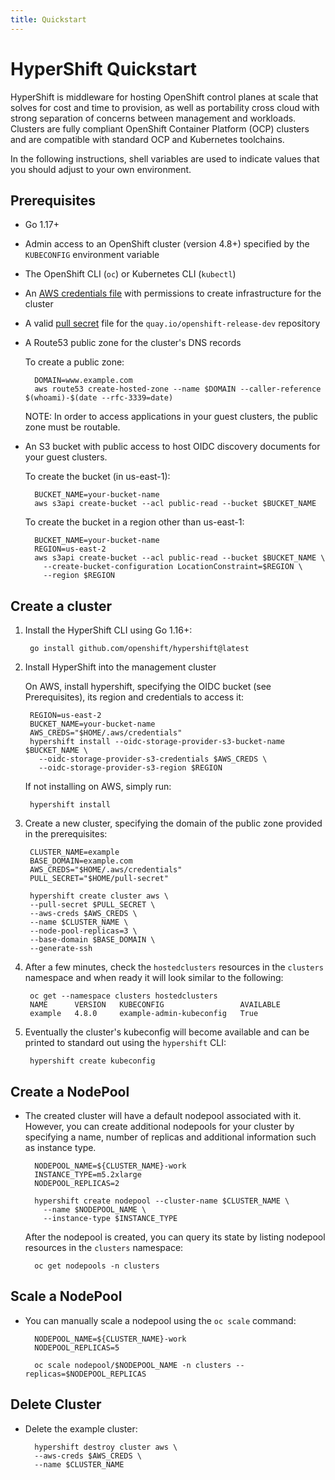 ```yaml
---
title: Quickstart
---
```


# HyperShift Quickstart

HyperShift is middleware for hosting OpenShift control planes at scale that
solves for cost and time to provision, as well as portability cross cloud with
strong separation of concerns between management and workloads. Clusters are
fully compliant OpenShift Container Platform (OCP) clusters and are compatible
with standard OCP and Kubernetes toolchains.

In the following instructions, shell variables are used to indicate values that 
you should adjust to your own environment.

## Prerequisites

* Go 1.17+
* Admin access to an OpenShift cluster (version 4.8+) specified by the `KUBECONFIG` environment variable
* The OpenShift CLI (`oc`) or Kubernetes CLI (`kubectl`)
* An [AWS credentials file](https://docs.aws.amazon.com/cli/latest/userguide/cli-configure-files.html)
  with permissions to create infrastructure for the cluster
* A valid [pull secret](https://cloud.redhat.com/openshift/install/aws/installer-provisioned) file for the `quay.io/openshift-release-dev` repository
* A Route53 public zone for the cluster's DNS records

    To create a public zone:

        DOMAIN=www.example.com
        aws route53 create-hosted-zone --name $DOMAIN --caller-reference $(whoami)-$(date --rfc-3339=date)

    NOTE: In order to access applications in your guest clusters, the public zone must be routable.

* An S3 bucket with public access to host OIDC discovery documents for your guest clusters.

    To create the bucket (in us-east-1):

        BUCKET_NAME=your-bucket-name
        aws s3api create-bucket --acl public-read --bucket $BUCKET_NAME

    To create the bucket in a region other than us-east-1:

        BUCKET_NAME=your-bucket-name
        REGION=us-east-2
        aws s3api create-bucket --acl public-read --bucket $BUCKET_NAME \
          --create-bucket-configuration LocationConstraint=$REGION \
          --region $REGION


## Create a cluster


1. Install the HyperShift CLI using Go 1.16+:

        go install github.com/openshift/hypershift@latest

1. Install HyperShift into the management cluster

    On AWS, install hypershift, specifying the OIDC bucket (see Prerequisites), its region and 
    credentials to access it:

        REGION=us-east-2
        BUCKET_NAME=your-bucket-name
        AWS_CREDS="$HOME/.aws/credentials"
        hypershift install --oidc-storage-provider-s3-bucket-name $BUCKET_NAME \
          --oidc-storage-provider-s3-credentials $AWS_CREDS \
          --oidc-storage-provider-s3-region $REGION

    If not installing on AWS, simply run:

        hypershift install

1. Create a new cluster, specifying the domain of the public
   zone provided in the prerequisites:

        CLUSTER_NAME=example
        BASE_DOMAIN=example.com
        AWS_CREDS="$HOME/.aws/credentials"
        PULL_SECRET="$HOME/pull-secret"

        hypershift create cluster aws \
        --pull-secret $PULL_SECRET \
        --aws-creds $AWS_CREDS \
        --name $CLUSTER_NAME \
        --node-pool-replicas=3 \
        --base-domain $BASE_DOMAIN \
        --generate-ssh

1. After a few minutes, check the `hostedclusters` resources in the `clusters`
   namespace and when ready it will look similar to the following:

        oc get --namespace clusters hostedclusters
        NAME      VERSION   KUBECONFIG                 AVAILABLE
        example   4.8.0     example-admin-kubeconfig   True

1. Eventually the cluster's kubeconfig will become available and can be printed to
  standard out using the `hypershift` CLI:

        hypershift create kubeconfig

## Create a NodePool

* The created cluster will have a default nodepool associated with it. However, you
   can create additional nodepools for your cluster by specifying a name, number of replicas
   and additional information such as instance type.

        NODEPOOL_NAME=${CLUSTER_NAME}-work
        INSTANCE_TYPE=m5.2xlarge
        NODEPOOL_REPLICAS=2

        hypershift create nodepool --cluster-name $CLUSTER_NAME \
          --name $NODEPOOL_NAME \
          --instance-type $INSTANCE_TYPE

    After the nodepool is created, you can query its state by listing nodepool
    resources in the `clusters` namespace:

        oc get nodepools -n clusters

## Scale a NodePool

* You can manually scale a nodepool using the `oc scale` command:

        NODEPOOL_NAME=${CLUSTER_NAME}-work
        NODEPOOL_REPLICAS=5

        oc scale nodepool/$NODEPOOL_NAME -n clusters --replicas=$NODEPOOL_REPLICAS


## Delete Cluster

* Delete the example cluster:

        hypershift destroy cluster aws \
        --aws-creds $AWS_CREDS \
        --name $CLUSTER_NAME
